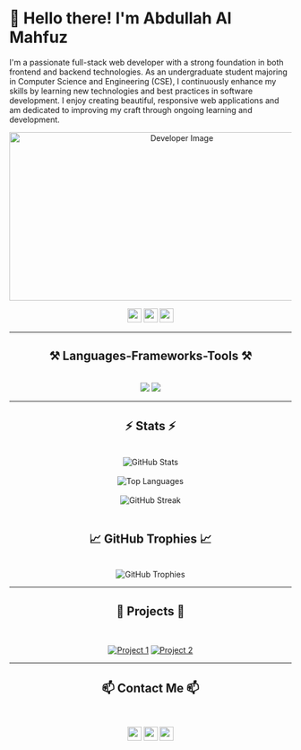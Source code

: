 <h1 align="left" id="macropower-title">👋 Hello there! I'm Abdullah Al Mahfuz</h1>
<p align="left">
  I'm a passionate full-stack web developer with a strong foundation in both frontend and backend technologies. As an undergraduate student majoring in Computer Science and Engineering (CSE), I continuously enhance my skills by learning new technologies and best practices in software development. I enjoy creating beautiful, responsive web applications and am dedicated to improving my craft through ongoing learning and development.
</p>

<div align="center">
  <img src="https://i.ibb.co/k4YGWny/web-1045994-1280.jpg" alt="Developer Image" width="600" height="300">
</div>

<p align="center">
  <a href="#"><img src="https://img.shields.io/badge/twitter-%231DA1F2.svg?&style=for-the-badge&logo=twitter&logoColor=white" height=25></a> 
  <a href="#"><img src="https://img.shields.io/badge/linkedin-%230077B5.svg?&style=for-the-badge&logo=linkedin&logoColor=white" height=25></a> 
  <a href="https://www.facebook.com/profile.php?id=61556525311435"><img src="https://img.shields.io/badge/facebook-%233B5998.svg?&style=for-the-badge&logo=facebook&logoColor=white" height=25></a>
</p>

<hr/>

<h2 align="center">⚒️ Languages-Frameworks-Tools ⚒️</h2>
<br/>
<div align="center">
  <img src="https://skillicons.dev/icons?i=react,html,css,vscode,figma,tailwind,nextjs" />
  <img src="https://skillicons.dev/icons?i=nodejs,javascript,express,firebase,mongodb,github" />
</div>
<hr/>

<h2 align="center">⚡ Stats ⚡</h2>
<br/>
<div align="center">
  <img src="https://github-readme-stats.vercel.app/api?username=almahfuz2019&show_icons=true&theme=radical" alt="GitHub Stats" />
  <br><br>
  <img src="https://github-readme-stats.vercel.app/api/top-langs/?username=almahfuz2019&layout=compact&theme=radical" alt="Top Languages" />
  <br><br>
  <img src="https://streak-stats.demolab.com/?user=almahfuz2019&theme=radical" alt="GitHub Streak" />
</div>
<br>

<h2 align="center">📈 GitHub Trophies 📈</h2>
<br/>
<div align="center">
  <img src="https://github-profile-trophy.vercel.app/?username=almahfuz2019&theme=radical&margin-w=15" alt="GitHub Trophies" />
</div>

<hr/>

<h2 align="center">🌟 Projects 🌟</h2>
<br/>
<p align="center">
  <a href="https://github.com/almahfuz2019/project1"><img src="https://github-readme-stats.vercel.app/api/pin/?username=almahfuz2019&repo=project1&theme=radical" alt="Project 1"></a>
  <a href="https://github.com/almahfuz2019/project2"><img src="https://github-readme-stats.vercel.app/api/pin/?username=almahfuz2019&repo=project2&theme=radical" alt="Project 2"></a>
</p>

<hr/>

<h2 align="center">📫 Contact Me 📫</h2>
<br/>
<p align="center">
  <a href="mailto:almahfuz2019@gmail.com"><img src="https://img.shields.io/badge/email-%23D14836.svg?&style=for-the-badge&logo=gmail&logoColor=white" height=25></a>
  <a href="https://twitter.com/AbdullahAlMahfu"><img src="https://img.shields.io/badge/twitter-%231DA1F2.svg?&style=for-the-badge&logo=twitter&logoColor=white" height=25></a>
  <a href="https://www.linkedin.com/in/abdullah-al-mahfuz-2607b8196/"><img src="https://img.shields.io/badge/linkedin-%230077B5.svg?&style=for-the-badge&logo=linkedin&logoColor=white" height=25></a>
</p>
